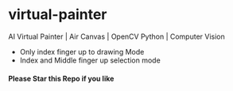 # virtual-painter

AI Virtual Painter | Air Canvas | OpenCV Python | Computer Vision 

- Only index finger up to drawing Mode
- Index and Middle finger up selection mode

#### Please Star this Repo if you like 
